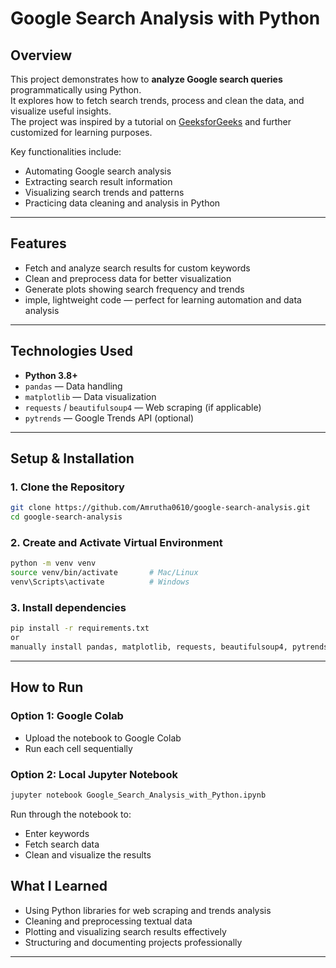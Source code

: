 # Google Search Analysis with Python

## Overview
This project demonstrates how to **analyze Google search queries** programmatically using Python.  
It explores how to fetch search trends, process and clean the data, and visualize useful insights.  
The project was inspired by a tutorial on [GeeksforGeeks](https://www.geeksforgeeks.org/) and further customized for learning purposes.

Key functionalities include:
- Automating Google search analysis
- Extracting search result information
- Visualizing search trends and patterns
- Practicing data cleaning and analysis in Python

---

## Features
- Fetch and analyze search results for custom keywords  
- Clean and preprocess data for better visualization  
- Generate plots showing search frequency and trends  
- imple, lightweight code — perfect for learning automation and data analysis

---

## Technologies Used
- **Python 3.8+**
- `pandas` — Data handling  
- `matplotlib` — Data visualization  
- `requests` / `beautifulsoup4` — Web scraping (if applicable)  
- `pytrends` — Google Trends API (optional)

---

## Setup & Installation

### 1. Clone the Repository
``` bash
git clone https://github.com/Amrutha0610/google-search-analysis.git
cd google-search-analysis

```
### 2. Create and Activate Virtual Environment

``` bash
python -m venv venv
source venv/bin/activate       # Mac/Linux
venv\Scripts\activate          # Windows
```

### 3. Install dependencies
``` bash
pip install -r requirements.txt
or 
manually install pandas, matplotlib, requests, beautifulsoup4, pytrends
```
---

## How to Run
### Option 1: Google Colab
- Upload the notebook to Google Colab
- Run each cell sequentially

### Option 2: Local Jupyter Notebook
``` bash
jupyter notebook Google_Search_Analysis_with_Python.ipynb
```
Run through the notebook to:
- Enter keywords
- Fetch search data
- Clean and visualize the results

## What I Learned
- Using Python libraries for web scraping and trends analysis
- Cleaning and preprocessing textual data
- Plotting and visualizing search results effectively
- Structuring and documenting projects professionally

---
